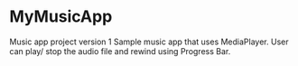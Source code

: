 # MyMusicApp
Music app project version 1
Sample music app that uses MediaPlayer. User can play/ stop the audio file and rewind using Progress Bar.
